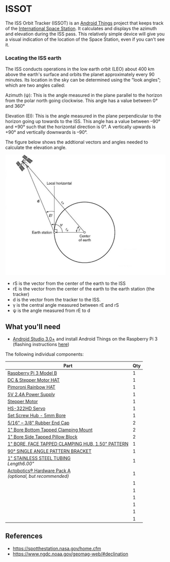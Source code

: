 # ISSOT
The ISS Orbit Tracker (ISSOT) is an [Android Things](https://developer.android.com/things/get-started/index.html) project that keeps track of the [International Space Station](https://www.nasa.gov/pdf/508318main_ISS_ref_guide_nov2010.pdf). It calculates and displays the azimuth and elevation during the ISS pass. This relatively simple device will give you a visual indication of the location of the Space Station, even if you can't see it.

### Locating the ISS earth
The ISS conducts operations in the low earth orbit (LEO) about 400 km above the earth's surface and orbits the planet approximately every 90 minutes. Its location in the sky can be determined using the “look angles”; which are two angles called: 

Azimuth (ψ): This is the angle measured in the plane parallel to the horizon from the polar north going clockwise. This angle has a value between 0° and 360° 

Elevation (El): This is the angle measured in the plane perpendicular to the horizon going up towards to the ISS. This angle has a value between –90° and +90° such that the horizontal direction is 0°. A vertically upwards is +90° and vertically downwards is –90°.

The figure below shows the addtional vectors and angles needed to calculate the elevation angle.

![angles](/images/geometry_elevation_angle.jpg)

+ rS is the vector from the center of the earth to the ISS
+ rE is the vector from the center of the earth to the  earth station (the tracker)
+ d is the vector from the tracker to the ISS.  
+ γ is the central angle measured between rE and rS
+ ψ is the angle measured from rE to d


## What you'll need

- [Android Studio 3.0+](https://developer.android.com/studio/index.html) and install Android Things on the Raspberry Pi 3 (flashing instructions [here](https://developer.android.com/things/hardware/raspberrypi.html))

The following individual components:

Part             | Qty 
---------------- | ----
[Raspberry Pi 3 Model B](https://www.adafruit.com/product/3055)<br /> | 1 
[DC & Stepper Motor HAT](https://www.adafruit.com/product/2348)<br /> | 1 
[Pimoroni Rainbow HAT](https://www.adafruit.com/product/3354)<br /> | 1 
[5V 2.4A Power Supply](https://www.adafruit.com/product/1995)<br /> | 1 
[Stepper Motor](https://www.pololu.com/product/1200)<br /> | 1 
[HS-322HD Servo](https://www.servocity.com/hs-322hd-servo)<br /> | 1 
[Set Screw Hub - 5mm Bore](https://www.servocity.com/770-set-screw-hubs)<br /> | 1 
[5/16" – 3/8" Rubber End Cap](https://www.servocity.com/0-375-3-8-rubber-end-cap)<br /> | 2 
[1" Bore Bottom Tapped Clamping Mount](https://www.servocity.com/1-bore-bottom-tapped-clamping-mounts)<br /> | 2 
[1" Bore Side Tapped Pillow Block](https://www.servocity.com/1-000-bore-quad-pillow-block)<br /> | 2
[1" BORE, FACE TAPPED CLAMPING HUB, 1.50" PATTERN](https://www.servocity.com/1-bore-clamping-hub-a)<br /> | 1
[90° SINGLE ANGLE PATTERN BRACKET](https://www.servocity.com/90-single-angle-channel-bracket)<br /> | 1
[1" STAINLESS STEEL TUBING](https://www.servocity.com/1-00-stainless-steel-tubing)<br />*Length6.00"* | 1
[Actobotics® Hardware Pack A](https://www.servocity.com/actobotics-hardware-pack-a)<br />*(optional, but recommended)*| 1 
[]()<br /> | 1
[]()<br /> | 1
[]()<br /> | 1
[]()<br /> | 1
[]()<br /> | 1
[]()<br /> | 1


## References
- https://spotthestation.nasa.gov/home.cfm
- https://www.ngdc.noaa.gov/geomag-web/#declination
